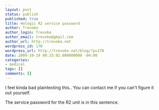 ```yaml
---
layout: post
status: publish
published: true
title: Hologic R2 service password
author: Trevoke
author_login: Trevoke
author_email: trevoke@gmail.com
author_url: http://trevoke.net
wordpress_id: 170
wordpress_url: http://trevoke.net/blog/?p=170
date: 2009-10-14 08:33:02.000000000 -04:00
categories:
- medical
tags: []
comments: []
---
```

I feel kinda bad plaintexting this.. You can contact me if you can't figure it out yourself.

The service password for the R2 unit is in this sentence.
